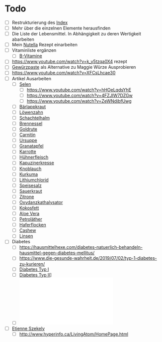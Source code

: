 # Todo

- [ ] Restrukturierung des [Index](../Index.md)
- [ ] Mehr über die einzelnen Elemente herausfinden
- [ ] Die Liste der Lebensmittel. In Abhängigkeit zu deren Wertigkeit abarbeiten
- [ ] Mein [Nutella](../Rezepte_und_Anleitungen/Nutella.md) Rezept einarbeiten
- [ ] Vitaminliste ergänzen
	- [ ] [B-Vitamine](../Nahrungs_Inhaltsstoffe/Vitamine/B-Vitamine/B-Vitamine.md)
- [ ] https://www.youtube.com/watch?v=k_y5tzqa0X4 rezept
- [ ] [Gewürzpaste](https://www.chefkoch.de/rezepte/2924231444734351/Maggi-Wuerze.html) als Alternative zu Maggie Würze Ausprobieren
- [ ] https://www.youtube.com/watch?v=XFCsLhcae30
- [ ] Artikel Ausarbeiten
	- [ ] [Selen](../Elemente_des_Periodensystems/Selen.md)
		- [ ] https://www.youtube.com/watch?v=hHOeLqdsYhE
		- [ ] https://www.youtube.com/watch?v=4FZJIW7DZGw
		- [ ] https://www.youtube.com/watch?v=ZeWNdjbfUwg
	- [ ] [Bärlappkraut](../Hochwertige_Rohstoffe/Bärlappkraut.md)
	- [ ] [Löwenzahn](../Hochwertige_Rohstoffe/Löwenzahn.md)
	- [ ] [Schachtelhalm](../Hochwertige_Rohstoffe/Schachtelhalm.md)
	- [ ] [Brennessel](../Hochwertige_Rohstoffe/Brennessel.md)
	- [ ] [Goldrute](../Hochwertige_Rohstoffe/Goldrute.md)
	- [ ] [Carnitin](../Hochwertige_Rohstoffe/Carnitin.md)
	- [ ] [Ursuppe](../Rezepte_und_Anleitungen/Ursuppe.md)
	- [ ] [Granatapfel](../Hochwertige_Rohstoffe/Granatapfel.md)
	- [ ] [Karrotte](../Hochwertige_Rohstoffe/Karrotte.md)
	- [ ] [Hühnerfleisch](../Hochwertige_Rohstoffe/Hühnerfleisch.md)
	- [ ] [Kapuzinerkresse](../Hochwertige_Rohstoffe/Kapuzinerkresse.md)
	- [ ] [Knoblauch](../Hochwertige_Rohstoffe/Knoblauch.md)
	- [ ] [Kurkuma](../Hochwertige_Rohstoffe/Kurkuma.md)
	- [ ] [Lithiumchlorid](../Hochwertige_Rohstoffe/Lithiumchlorid.md)
	- [ ] [Speisesalz](../Hochwertige_Rohstoffe/Speisesalz.md)
	- [ ] [Sauerkraut](../Hochwertige_Rohstoffe/Sauerkraut.md)
	- [ ] [Zitrone](../Hochwertige_Rohstoffe/Zitrone.md)
	- [ ] [Oxydanzkathalysator](../Glossar/Oxydanzkathalysator.md)
	- [ ] [Kokosfett](../Hochwertige_Rohstoffe/Kokosfett.md)
	- [ ] [Aloe Vera](../Hochwertige_Rohstoffe/Aloe%20Vera.md)
	- [ ] [Petroläther](../Hochwertige_Rohstoffe/Petroläther.md)
	- [ ] [Haferflocken](../Hochwertige_Rohstoffe/Haferflocken.md)
	- [ ] [Cashew](../Hochwertige_Rohstoffe/Cashew.md)
	- [ ] [Linsen](../Hochwertige_Rohstoffe/Linsen.md)
- [ ] Diabetes
	- [ ] https://hausmittelhexe.com/diabetes-natuerlich-behandeln-hausmittel-gegen-diabetes-mellitus/
	- [ ] https://www.die-gesunde-wahrheit.de/2019/07/02/typ-1-diabetes-zu-kurieren/
	- [ ] [Diabetes Typ I](../Leiden/Diabetes%20Typ%20I.md)
	- [ ] [Diabetes Typ II](../Leiden/Diabetes%20Typ%20II.md)]
	- [ ] ![Chrom, Kupfer, Selen & Zink bei Diabetes Typ 1 & 2](__Attatchments/10.1515_jlm.2006.031.pdf)
- [ ] [Etienne Szekely](../Wichtige%20Persönlichkeiten/Etienne%20Szekely.md)
	- [ ] http://www.hyperinfo.ca/LivingAtom/HomePage.html
